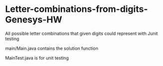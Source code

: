 # Letter-combinations-from-digits-Genesys-HW
All possible letter combinations that given digits could represent with Junit testing
<p>main/Main.java contains the solution function</p>
<p>MainTest.java is for unit testing</p>
